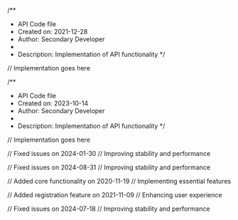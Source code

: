 /**
 * API Code file
 * Created on: 2021-12-28
 * Author: Secondary Developer
 *
 * Description: Implementation of API functionality
 */
 
// Implementation goes here

/**
 * API Code file
 * Created on: 2023-10-14
 * Author: Secondary Developer
 *
 * Description: Implementation of API functionality
 */
 
// Implementation goes here


// Fixed issues on 2024-01-30
// Improving stability and performance

// Fixed issues on 2024-08-31
// Improving stability and performance

// Added core functionality on 2020-11-19
// Implementing essential features

// Added registration feature on 2021-11-09
// Enhancing user experience

// Fixed issues on 2024-07-18
// Improving stability and performance
